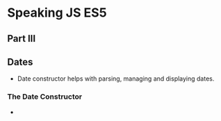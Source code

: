 # Speaking JS ES5

## Part III

## Dates

- Date constructor helps with parsing, managing and displaying dates.

### The Date Constructor
-